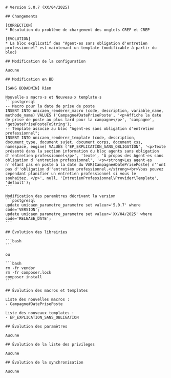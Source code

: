     # Version 5.0.7 (XX/04/2025) 
    
    ## Changements 
    
    [CORRECTION]
    * Résolution du problème de chargement des onglets CREF et CREP
    
    [ÉVOLUTION]
    * La bloc explicatif des "Agent·es sans obligation d'entretien professionnel" est maintenant un template (modificable à partir du bloc)
    
    ## Modification de la configuration
    
    Aucune
    
    ## Modification en BD
    
    [SANS BDDADMIN] Rien
    
    Nouvelle·s macro·s et Nouveau·x template·s 
    ```postgresql
    -- Macro pour la date de prise de poste
    INSERT INTO unicaen_renderer_macro (code, description, variable_name, methode_name) VALUES ('Campagne#DatePrisePoste', '<p>Affiche la date de prise de poste au plus tard pour la campagne</p>', 'campagne', 'getDatePrisePosteToString');
    -- Template associé au bloc "Agent·es sans obligation d'entretien professionnel";
    INSERT INTO unicaen_renderer_template (code, description, document_type, document_sujet, document_corps, document_css, namespace, engine) VALUES ('EP_EXPLICATION_SANS_OBLIGATION', '<p>Texte présenté dans la section information du bloc agents sans obligation d''entretien professionnel</p>', 'texte', 'À propos des Agent·es sans obligation d''entretien professionnel', '<p><strong>Les agent·es n''étant pas en poste à la date du VAR[Campagne#DatePrisePoste] n''ont pas d''obligation d''entretien professionnel.</strong><br>Vous pouvez cependant planifier un entretien professionnel si vous le souhaitez. </p>', null, 'EntretienProfessionnel\Provider\Template', 'default');
    ```
    
    Modification des paramètres décrivant la version
    ```postgresql
    update unicaen_parametre_parametre set valeur='5.0.7' where code='VERSION';
    update unicaen_parametre_parametre set valeur='XX/04/2025' where code='RELEASE_DATE';
    ```
    
    ## Évolution des librairies
    
    ```bash
    ```
    
    ou
    
    ```bash
    rm -fr vendor
    rm -fr composer.lock
    composer install
    ```
    
    ## Évolution des macros et templates
    
    Liste des nouvelles macros :
    - Campagne#DatePrisePoste
    
    Liste des nouveaux templates : 
    - EP_EXPLICATION_SANS_OBLIGATION
    
    ## Évolution des paramètres
    
    Aucune
    
    ## Évolution de la liste des privileges
    
    Aucune
    
    ## Évolution de la synchronisation
    
    Aucune